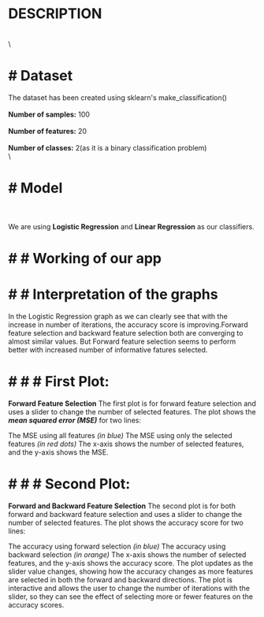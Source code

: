 # DESCRIPTION
\
\
# # Dataset
The dataset has been created using sklearn's make_classification()
\
\
**Number of samples:** 100
\
\
**Number of features:** 20
\
\
**Number of classes:** 2(as it is a binary classification problem)
\
\
# # Model
\
\
We are using **Logistic Regression** and **Linear Regression** as our classifiers.
# # # Working of our app





# # # Interpretation of the graphs

In the Logistic Regression graph as we can clearly see that with the increase in number of iterations, the accuracy score is improving.Forward feature selection and backward feature selection both are converging to almost similar values. But Forward feature selection seems to perform better with increased number of informative fatures selected.



# # # # First Plot: 
**Forward Feature Selection**
The first plot is for forward feature selection and uses a slider to change the number of selected features. The plot shows the ***mean squared error (MSE)*** for two lines:

The MSE using all features *(in blue)*
The MSE using only the selected features *(in red dots)*
The x-axis shows the number of selected features, and the y-axis shows the MSE. 


# # # # Second Plot: 
**Forward and Backward Feature Selection**
The second plot is for both forward and backward feature selection and uses a slider to change the number of selected features. The plot shows the accuracy score for two lines:

The accuracy using forward selection *(in blue)*
The accuracy using backward selection *(in orange)*
The x-axis shows the number of selected features, and the y-axis shows the accuracy score. The plot updates as the slider value changes, showing how the accuracy changes as more features are selected in both the forward and backward directions. The plot is interactive and allows the user to change the number of iterations with the slider, so they can see the effect of selecting more or fewer features on the accuracy scores.